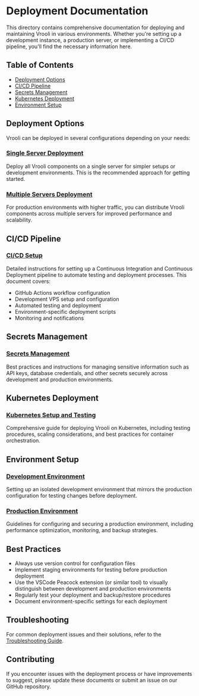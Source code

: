 # Deployment Documentation

This directory contains comprehensive documentation for deploying and maintaining Vrooli in various environments. Whether you're setting up a development instance, a production server, or implementing a CI/CD pipeline, you'll find the necessary information here.

## Table of Contents

- [Deployment Options](#deployment-options)
- [CI/CD Pipeline](#cicd-pipeline)
- [Secrets Management](#secrets-management)
- [Kubernetes Deployment](#kubernetes-deployment)
- [Environment Setup](#environment-setup)

## Deployment Options

Vrooli can be deployed in several configurations depending on your needs:

### [Single Server Deployment](./single_server.md)
Deploy all Vrooli components on a single server for simpler setups or development environments. This is the recommended approach for getting started.

### [Multiple Servers Deployment](./multiple_servers.md)
For production environments with higher traffic, you can distribute Vrooli components across multiple servers for improved performance and scalability.

## CI/CD Pipeline

### [CI/CD Setup](./ci_cd_setup.md)
Detailed instructions for setting up a Continuous Integration and Continuous Deployment pipeline to automate testing and deployment processes. This document covers:

- GitHub Actions workflow configuration
- Development VPS setup and configuration
- Automated testing and deployment
- Environment-specific deployment scripts
- Monitoring and notifications

## Secrets Management

### [Secrets Management](./secrets_management.md)
Best practices and instructions for managing sensitive information such as API keys, database credentials, and other secrets securely across development and production environments.

## Kubernetes Deployment

### [Kubernetes Setup and Testing](./kubernetes_testing.md)
Comprehensive guide for deploying Vrooli on Kubernetes, including testing procedures, scaling considerations, and best practices for container orchestration.

## Environment Setup

### [Development Environment](./development_environment.md)
Setting up an isolated development environment that mirrors the production configuration for testing changes before deployment.

### [Production Environment](./production_environment.md)
Guidelines for configuring and securing a production environment, including performance optimization, monitoring, and backup strategies.

## Best Practices

- Always use version control for configuration files
- Implement staging environments for testing before production deployment
- Use the VSCode Peacock extension (or similar tool) to visually distinguish between development and production environments
- Regularly test your deployment and backup/restore procedures
- Document environment-specific settings for each deployment

## Troubleshooting

For common deployment issues and their solutions, refer to the [Troubleshooting Guide](./troubleshooting.md).

## Contributing

If you encounter issues with the deployment process or have improvements to suggest, please update these documents or submit an issue on our GitHub repository. 